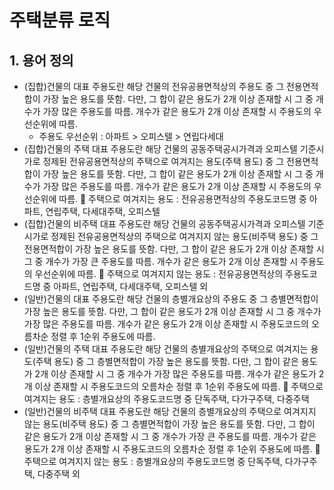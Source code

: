 # 주택분류 로직
## 1. 용어 정의
-	(집합)건물의 대표 주용도란 해당 건물의 전유공용면적상의 주용도 중 그 전용면적합이 가장 높은 용도를 뜻함. 다만, 그 합이 같은 용도가 2개 이상 존재할 시 그 중 개수가 가장 많은 주용도를 따름. 개수가 같은 용도가 2개 이상 존재할 시 주용도의 우선순위에 따름.
    - 주용도 우선순위 : 아파트 > 오피스텔 > 연립다세대
-	(집합)건물의 주택 대표 주용도란 해당 건물의 공동주택공시가격과 오피스텔 기준시가로 정제된 전유공용면적상의 주택으로 여겨지는 용도(주택 용도) 중 그 전용면적합이 가장 높은 용도를 뜻함. 다만, 그 합이 같은 용도가 2개 이상 존재할 시 그 중 개수가 가장 많은 주용도를 따름. 개수가 같은 용도가 2개 이상 존재할 시 주용도의 우선순위에 따름.
	주택으로 여겨지는 용도 : 전유공용면적상의 주용도코드명 중 아파트, 연립주택, 다세대주택, 오피스텔
-	(집합)건물의 비주택 대표 주용도란 해당 건물의 공동주택공시가격과 오피스텔 기준시가로 정제된 전유공용면적상의 주택으로 여겨지지 않는 용도(비주택 용도) 중 그 전용면적합이 가장 높은 용도를 뜻함. 다만, 그 합이 같은 용도가 2개 이상 존재할 시 그 중 개수가 가장 큰 주용도를 따름. 개수가 같은 용도가 2개 이상 존재할 시 주용도의 우선순위에 따름.
	주택으로 여겨지지 않는 용도 : 전유공용면적상의 주용도코드명 중 아파트, 연립주택, 다세대주택, 오피스텔 외
-	(일반)건물의 대표 주용도란 해당 건물의 층별개요상의 주용도 중 그 층별면적합이 가장 높은 용도를 뜻함. 다만, 그 합이 같은 용도가 2개 이상 존재할 시 그 중 개수가 가장 많은 주용도를 따름. 개수가 같은 용도가 2개 이상 존재할 시 주용도코드의 오름차순 정렬 후 1순위 주용도에 따름.
-	(일반)건물의 주택 대표 주용도란 해당 건물의 층별개요상의 주택으로 여겨지는 용도(주택 용도) 중 그 층별면적합이 가장 높은 용도를 뜻함. 다만, 그 합이 같은 용도가 2개 이상 존재할 시 그 중 개수가 가장 많은 주용도를 따름. 개수가 같은 용도가 2개 이상 존재할 시 주용도코드의 오름차순 정렬 후 1순위 주용도에 따름.
	주택으로 여겨지는 용도 : 층별개요상의 주용도코드명 중 단독주택, 다가구주택, 다중주택
-	(일반)건물의 비주택 대표 주용도란 해당 건물의 층별개요상의 주택으로 여겨지지 않는 용도(비주택 용도) 중 그 층별면적합이 가장 높은 용도를 뜻함. 다만, 그 합이 같은 용도가 2개 이상 존재할 시 그 중 개수가 가장 큰 주용도를 따름. 개수가 같은 용도가 2개 이상 존재할 시 주용도코드의 오름차순 정렬 후 1순위 주용도에 따름.
	주택으로 여겨지지 않는 용도 : 층별개요상의 주용도코드명 중 단독주택, 다가구주택, 다중주택 외
